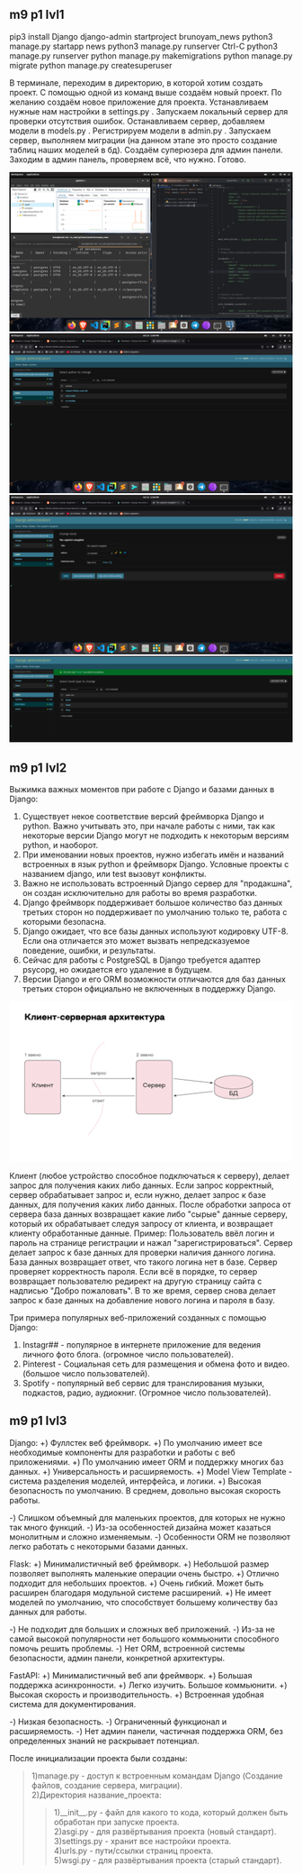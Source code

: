 ## m9 p1 lvl1

pip3 install Django
django-admin startproject brunoyam_news
python3 manage.py startapp news
python3 manage.py runserver
Ctrl-C
python3 manage.py runserver
python manage.py makemigrations
python manage.py migrate
python manage.py createsuperuser

В терминале, переходим в директорию, в которой хотим создать проект.
С помощью одной из команд выше создаём новый проект.
По желанию создаём новое приложение для проекта.
Устанавливаем нужные нам настройки в settings.py .
Запускаем локальный сервер для проверки отсутствия ошибок.
Останавливаем сервер, добавляем модели в models.py .
Регистрируем модели в admin.py .
Запускаем сервер, выполняем миграции (на данном этапе это просто создание таблиц наших моделей в бд).
Создаём суперюзера для админ панели.
Заходим в админ панель, проверяем всё, что нужно.
Готово.

![m9_p1_lvl1_2](m9_p1_lvl1_2.png)
![m9_p1_lvl3](m9_p1_lvl3.png)
![m9_p1_lvl3_1](m9_p1_lvl3_1.png)
![m9_p1_lvl3_2](m9_p1_lvl3_2.png)

## m9 p1 lvl2

Выжимка важных моментов при работе с Django и базами данных в Django:
1) Существует некое соответствие версий фреймворка Django и python.
Важно учитывать это, при начале работы с ними, так как некоторые версии Django
могут не подходить к некоторым версиям python, и наоборот.
2) При именовании новых проектов, нужно избегать имён и названий встроенных в язык python
и фреймворк Django. Условные проекты с названием django, или test вызовут конфликты.
3) Важно не использовать встроенный Django сервер для "продакшна", он создан исключительно
для работы во время разработки.
4) Django фреймворк поддерживает большое количество баз данных третьих сторон
но поддерживает по умолчанию только те, работа с которыми безопасна.
5) Django ожидает, что все базы данных используют кодировку UTF-8. Если она
отличается это может вызвать непредсказуемое поведение, ошибки, и результаты.
6) Сейчас для работы с PostgreSQL в Django требуется адаптер psycopg, но ожидается
его удаление в будущем.
7) Версии Django и его ORM возможности отличаются для баз данных третьих сторон официально
не включенных в поддержку Django.

![m9_p2_lvl2](m9_p2_lvl2.png)

Клиент (любое устройство способное подключаться к серверу), делает запрос для получения 
каких либо данных. Если запрос корректный, сервер обрабатывает запрос и, если нужно, 
делает запрос к базе данных, для получения каких либо данных. После обработки запроса от сервера 
база данных возвращает какие либо "сырые" данные серверу, который их обрабатывает следуя запросу 
от клиента, и возвращает клиенту обработанные данные.
Пример:
Пользователь ввёл логин и пароль на странице регистрации и нажал "зарегистрироваться".
Сервер делает запрос к базе данных для проверки наличия данного логина.
База данных возвращает ответ, что такого логина нет в базе.
Сервер проверяет корректность пароля.
Если всё в порядке, то сервер возвращает пользователю редирект на другую страницу сайта 
с надписью "Добро пожаловать". В то же время, сервер снова делает запрос к базе данных 
на добавление нового логина и пароля в базу.


Три примера популярных веб-приложений созданных с помощью Django:
1) Instagr## - популярное в интернете приложение для ведения личного фото блога.
(огромное число пользователей).
2) Pinterest - Социальная сеть для размещения и обмена фото и видео.
(большое число пользователей).
3) Spotify - популярный веб сервис для транслирования музыки, подкастов, радио, аудиокниг.
(Огромное число пользователей).

## m9 p1 lvl3

Django:
+) Фуллстек веб фреймворк.
+) По умолчанию имеет все необходимые компоненты для разработки и работы с веб приложениями.
+) По умолчанию имеет ORM и поддержку многих баз данных.
+) Универсальность и расширяемость.
+) Model View Template - система разделения моделей, интерфейса, и логики.
+) Высокая безопасность по умолчанию. В среднем, довольно высокая скорость работы.

-) Слишком объемный для маленьких проектов, для которых не нужно так много функций.
-) Из-за особенностей дизайна может казаться монолитным и сложно изменяемым.
-) Особенности ORM не позволяют легко работать с некоторыми базами данных.

Flask:
+) Минималистичный веб фреймворк.
+) Небольшой размер позволяет выполнять маленькие операции очень быстро.
+) Отлично подходит для небольших проектов.
+) Очень гибкий. Может быть расширен благодаря модульной системе расширений.
+) Не имеет моделей по умолчанию, что способствует большему количеству баз данных для работы.

-) Не подходит для больших и сложных веб приложений.
-) Из-за не самой высокой популярности нет большого коммьюнити способного помочь решить проблемы.
-) Нет ORM, встроенной системы безопасности, админ панели, конкретной архитектуры.

FastAPI:
+) Минималистичный веб апи фреймворк.
+) Большая поддержка асинхронности.
+) Легко изучить. Большое коммьюнити.
+) Высокая скорость и производительность.
+) Встроенная удобная система для документирования.

-) Низкая безопасность.
-) Ограниченный функционал и расширяемость.
-) Нет админ панели, частичная поддержка ORM, без определенных знаний не раскрывает потенциал.

После инициализации проекта были созданы:  
<blockquote>1)manage.py - доступ к встроенным командам Django (Создание файлов, создание сервера, миграции).<br>
2)Директория название_проекта:<br>
<blockquote>1)__init__.py - файл для какого то кода, который должен быть обработан при запуске проекта.<br>
2)asgi.py - для развёртывания проекта (новый стандарт).<br>
3)settings.py - хранит все настройки проекта.<br>
4)urls.py - пути/ссылки страниц проекта.<br>
5)wsgi.py - для развёртывания проекта (старый стандарт).<br>
